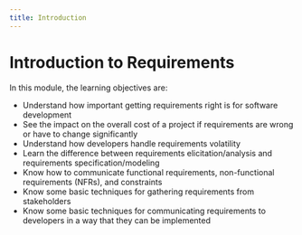 ```yaml
---
title: Introduction
---
```


# Introduction to Requirements

In this module, the learning objectives are:

* Understand how important getting requirements right is for software development
* See the impact on the overall cost of a project if requirements are wrong or have to change significantly
* Understand how developers handle requirements volatility
* Learn the difference between requirements elicitation/analysis and requirements specification/modeling
* Know how to communicate functional requirements, non-functional requirements (NFRs), and constraints
* Know some basic techniques for gathering requirements from stakeholders
* Know some basic techniques for communicating requirements to developers in a way that they can be implemented